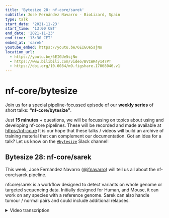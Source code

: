 ```yaml
---
title: 'Bytesize 28: nf-core/sarek'
subtitle: José Fernández Navarro - BioLizard, Spain
type: talk
start_date: '2021-11-23'
start_time: '13:00 CET'
end_date: '2021-11-23'
end_time: '13:30 CET'
embed_at: 'sarek'
youtube_embed: https://youtu.be/6EIGUe5sjNo
location_url:
  - https://youtu.be/6EIGUe5sjNo
  - https://www.bilibili.com/video/BV1WR4y147PT
  - https://doi.org/10.6084/m9.figshare.17068046.v1
---
```


# nf-core/bytesize

Join us for a special pipeline-focussed episode of our **weekly series** of short talks: **“nf-core/bytesize”**.

Just **15 minutes** + questions, we will be focussing on topics about using and developing nf-core pipelines.
These will be recorded and made available at <https://nf-co.re>
It is our hope that these talks / videos will build an archive of training material that can complement our documentation. Got an idea for a talk? Let us know on the [`#bytesize`](https://nfcore.slack.com/channels/bytesize) Slack channel!

## Bytesize 28: nf-core/sarek

This week, José Fernández Navarro ([@jfnavarro](https://github.com/jfnavarro)) will tell us all about the nf-core/sarek pipeline.

nfcore/sarek is a workflow designed to detect variants on whole genome or targeted sequencing data. Initially designed for Human, and Mouse, it can work on any species with a reference genome. Sarek can also handle tumour / normal pairs and could include additional relapses.

<details markdown="1"><summary>Video transcription</summary>
**Note: The content has been edited for reader-friendliness**

[0:01](https://youtu.be/6EIGUe5sjNo&t=1)
(host) Hi, Maxime here. I'm glad today to welcome you again for another bytesize talk. Today it will be about the pipeline Sarek and I think it's a very good opportunity that we have one of our power users who will be presenting this pipeline. In the end, it would be so boring if I were to present that. I would like to thank again the Chan Zuckerberg Initiative to help us do this bytesize talk every week. Right now, let's head over over to you, José to present us Sarek.

[0:48](https://youtu.be/6EIGUe5sjNo&t=48)
Thanks, Maxime. Hi, everyone. I would like to start by thanking the nf-core and the Sarek people for allowing me to give this talk. As Maxime said, I'm one of the power users and now also contributor. I would also like to thank the nf-core community in general. I am an active user of other pipelines and I'm always present in Slack and I'm very happy of this initiative and how the community is growing and they're setting up now the standards for pipelines. I'm really thankful. Well, this talk has been live streamed and recorded on YouTube. I like to say hi to everyone that is out there watching or will be watching later on.

[1:38](https://youtu.be/6EIGUe5sjNo&t=98)
A little bit about me, I guess this is a mandatory slide, but I'm not gonna talk too much about me because this is about Sarek, it's not about me. I have a bachelor degree in computer science, a master in computational biology and a PhD in computational biology. You want to check something about my research or my projects, you can see my GitHub or my research gate page. Some facts about me, I'm born and raised in Spain. The picture there, right there is my hometown this summer. But I did most of my studies and my career in Sweden, Stockholm, and I got to meet Maxime and Phil and some nf-core people there. I'm one of the regional developers of Spatial Transcriptomics, which is a technology that you might have heard of. So I accumulated a bunch of years experience both in academia and industry. I was even group leader of a bioinformatics unit at some point, but I decided to change careers and move to industry. Now I'm senior consultant at BioLizard, which is a consultancy company that specialize in bioinformatics. But that's enough about me.

[2:51](https://youtu.be/6EIGUe5sjNo&t=171)
A first slide, that I like. Many of you probably wonder where does the name Sarek comes from. I found out that this comes from a national park in Northern Sweden. This picture is beautiful. If you have a question about why this national park and why this name, you can ask Maxime later. But Sweden is beautiful. I spent there 10 years. Sarek is a Nextflow nf-core pipeline to detect germline and somatic mutation in whole genome sequencing and whole exome sequencing data. As you know, the pipeline is written in Nextflow and it's part of the nf-core pipelines. It's heavily used, I think, and the community is growing. I see the Slack channel growing and the amount of users growing. I am one of the users, I started getting familiar with Sarek as a user, but now I'm also contributing. But the main authors are Maxime and Sylvester. I believe this project started in Sweden, Stockholm, and it was started by Maxime and Sylvester, but then a bunch of contributors have been added in the last year. I am one of them, but also Gisela, Friederike, and many others. You can see this in the GitHub page, the list of contributors. In the GitHub page the Sarek page in the nf-core. I also have to say that this work is published, or at least soon to be published. It's in peer-review, I believe, at this stage. You might also want to check the publication. It's public access.

[4:36](https://youtu.be/6EIGUe5sjNo&t=276)
Sarek, as I said before, is a Nextflow pipeline for doing variant calling in genomic data. This is a really nice illustration that is part of the Sarek documentation on the Sarek GitHub page. As you can see here, Sarek is designed for both germline and somatic workflows. This is the main workflow. This is a very high level, but Sarek does more things. But yeah, the most important thing is Sarek follows the GATK best practices, 4.0, which are the standard for pre-processing of genomic data for variant calling. Sarek, one of the cool things that I like, has a lot of tools, both for germline and somatic workflows. For example, for germline, it has HaplotypeCaller, FreeBayes, mpileup, Strelka2, Manta, TIDDIT, I don't know how to pronounce that. For somatic, obviously, Mutect2, which is very popular, FreeBayes, Strelka2, Manta, ASCAT, Control-FREEC, MSI-sensor.

[5:42](https://youtu.be/6EIGUe5sjNo&t=342)
But it does more things. This figure is a very high level illustration of the workflow, but Sarek does also quality trimming with Trim Galore, which is a wrapper around cutadapt. QC with FastQC, BamQC, a mapping step, which is essential, it's done with BWA or BWA2. As I said before, it follows GATK4 for best practices for pre-processing and marking duplicates in the realignment.

[6:09](https://youtu.be/6EIGUe5sjNo&t=369)
Also, I'd like to mention that Sarek can be used in tumor-only mode. It's a somatic mode, but you only have two more samples. Sarek has been updated, so it can work with tumor-only samples. It's also compatible with exon and targeted data, which is very nice because essentially Sarek contains almost everything. It's originally designed for mouse and human references, but technically possible to use other references. As far as I know, me personally haven't used any other reference, but there might be people out there that have used them. It would be nice if someone can say that at the end.

[6:49](https://youtu.be/6EIGUe5sjNo&t=409)
I would like to start by talking about Sarek's germline mode. When one wants to do germline variant calling, it's when we have samples that are not somatic or they might be somatic, you might want to be germline variant calling. But it's essentially to detect variants that are not in the reference genome. Let's say you have a sample and you want to see the variants that are not in the reference genome. They could be genomic variants, variants that want one inherits. In order to use Sarek in germline mode, you just need to include... because Sarek has this option to allow multiple tools to be run. If one of the tools that I provide are from the germline toolset, Sarek will do the germline workflow. These tools are HaplotypeCaller, Strelka2, FreeBayes, for SNPs and indels, Manta for structural variance, and TIDDIT for structural variance. The input for Sarek is a tab-delimited file, which is standard in the nf-core pipelines. The user needs just a tab-delimited file with information about the samples and path to the raw data. The output will be BAM files for intermediate steps and VCF files for each of the callers that are included in the run. Of course, a very nice report in what form are done with MultiQC.

[8:25](https://youtu.be/6EIGUe5sjNo&t=505)
Somatic mode, probably quite standard case for variant calling, is to detect variants using a reference genome, but also another sample, a normal sample. These will be variants that are somatic, that are acquired, that might be specific to a tumor, specific to a cell type or to an individual. For this, we need the tumor sample, but also the normal sample that can be used as a reference. How to run Sarek in somatic mode? Just as I said before, to include tools that are for the somatic workflow like Mutect2, Strelka2, FreeBayes, Manta, ASCAT, Control-FREEC for copy number variation, and MSI-sensor for MSI status. In this occasion, to run Sarek in somatic mode, the input file has to contain both the normal and the tumor sample. It has to contain this information. It has to be indicated which is which, which I will describe later, and the path to the files. The output would be BAM files, VCF files, and other files, because, for example, the copy number variation and the MSI status, they don't generate VCF files, they generate other types of files. As before, the reports in MultiQC.

[9:49](https://youtu.be/6EIGUe5sjNo&t=589)
Sarek also supports tumor-only mode. This is a case where you might want to run the workflow in somatic mode, but you don't have a normal sample, you only have a tumor. This happens sometimes. Of course, the variants are less reliable, you are more prone to have false positive, but it's something that Sarek supports. I'm actually one of the users of this mode. As before, in order to use Sarek in somatic mode, tumor-only, some of the tools that are supporting the tumor-only mode has to be included, like Mutect2, Strelka2, Manta, Control-FREEC, MSI-sensor, and a tab-delimited file as the other modes, but this time only with the tumor sample. The output will be the same depending on the tools. You always have the BAM files, intermediate files, but depending on the tools that you include in the analysis, you will get VCF files, copy number, MSIs, and the report.

[10:49](https://youtu.be/6EIGUe5sjNo&t=649)
I have mentioned before the input file, the tab-delimited file, and this is something that I see that users, especially when they start, struggle a little bit with the format of the input file. I did struggle myself. The input file format is a tab-delimited file that has a bunch of columns. The first column is the subject ID. This will be something that could be also the dataset ID or project. This will be something that will be appended to the output, to the different files, the different folders. The gender, which is used in some of the tools, and the very important column, the third column, is whether the sample is tumor or not. Zero means non-tumor, and one means tumor, and this is very important for Sarek to know whether to run the somatic mode, the germline mode or somatic mode in tumor-only. The sample ID, of course, this is important, especially, this will be appended to the output, but especially when you have multiple lanes and you have multiple FASTQ files that you want to merge for the particular sample, Sarek will take care of that.

[12:01](https://youtu.be/6EIGUe5sjNo&t=721)
For example, in this case, sample ID one has three different lanes. This will be merged before doing the processing and the path to the files, of course. As simple as this, sometimes people get confused, but this is the main required parameter for Sarek, and obviously the tools that one wants to run, as well as the reference genome.

[12:26](https://youtu.be/6EIGUe5sjNo&t=746)
One thing that I felt it was nice to explain, and for some of you this might be very obvious if you're familiar with variant calling or with Sarek, but I think it's nice to go through what Sarek does, the information that Sarek provides with different tools, because Sarek has a lot of different tools that can provide different information, so it's good to know, to have an idea. The variant calling usually involves deriving SNPs, indels, and structural variants, and so Sarek has some tools that are specifically designed for this, like Mutect2, HaplotypeCaller, Strelka2, and FreeBayes tools will compute SNPs and indels. This figure is quite representative of what this type of information is. Essentially, we have a reference genome that has a sequence, and you have a sample that you have sequenced and in the sequence of a specific region, you might see that there is a single nucleotide that is changed as compared with the reference, so this would be a SNP, but the change could also be an insertion or a deletion, so it would be indel, representing the second and the third row here, so these are variants that are detected.

[13:52](https://youtu.be/6EIGUe5sjNo&t=832)
Of course, if you're in germline mode, you only compare with the reference, but if you're in somatic mode, you would also compare with another sample, so you want to see that this change is not only happening in the reference, but it's also happening in the sample that's used as reference. Structural variants are more like bigger changes, for example, deletion or insertion, or a big portion of the DNA sequence. They could also be inversions. The tools that are providing this information in Sarek are Manta, and TIDDIT.

[14:31](https://youtu.be/6EIGUe5sjNo&t=871)
Other type of information that Sarek can provide are copy number variations or MSI status. The copy numbers are just a difference in the number of copies of specific genes, different species will have a predefined number of copies that you should have for your mother, for your mother and father, in case a human. This is a very, very common analysis in genomics to derive the copy number of a sample to see which regions have a different copy number. It could be more or less, illustrated here with red and green, and Sarek has integrated two different tools for inferring copy number status, copy number variations, region-wise, chromosome-wise, and these tools are ASCAT and Control-FREEC.

[15:21](https://youtu.be/6EIGUe5sjNo&t=921)
Another thing that is interesting, especially in cancer, is the MSI status. An MSI individual will be a hypermutated individual, they usually have defects in the DNA repair pathways, so these samples are hypermutated, they have a higher number of mutations, and this is good to know, especially in the cancer field. Sarek uses MSI-sensor, which is a tool that provides this status, which is one score per sample, and this you can see here, the percentage of MSI. Usually what one does is to put the threshold to define a sample as MSI or not.

[16:06](https://youtu.be/6EIGUe5sjNo&t=966)
Now we move to the output, the VCF format. Sure, many of you are familiar with this format. This was a format that was designed to include mutational data variants, and I personally like it, some people might not, but it's quite standard now in the field, and I think the current version is 4.3, so most of the tools I would say, the variant calling tools, they make use of this format. The format is quite flexible. It has a header that contains metadata, meta information: for example it contains the commands that were run, which is very nice to have an history of what happened in that file, how that file was generated, and also it explains all the fields, the format, the info, each explanation for every field. If you add extra things to the file, usually you have to include it in the header, so you explain what those new fields mean.

[17:07](https://youtu.be/6EIGUe5sjNo&t=1027)
Then the body. The body contains the mutational information, the first column is the chromosome, then the position in the reference where that mutation is detected. An ID, usually it's an RS number that is used to identify, to track this mutation in databases, for example. The reference of the genome, and the alter, let's say the new nucleotide in case of single nucleotide mutation. The quality of the mutation. The filter is something that many variant callers provide, they have some confidence scores, they use some times probabilistic methods to give a confidence to that variance. Some tools they provide if the filter is passed or not, which can be used to process or post-filter the vcf file.

[18:06](https://youtu.be/6EIGUe5sjNo&t=1086)
Information, this field is quite open, here the information about fields that could be added to the body, information about the body, annotation, the format also contains information about the variant, the number of reads in each allele. One thing that I like about vcf files is you can have multiple samples, so the format will detect the information of each sample that is included, and then the samples will be concatenated here. One single vcf file can contain information about multiple samples. I don't think I need to explain this here, but of course in the vcf file, different type of mutation will be represented differently, like SNPs, insertions, deletions, replacement, or structural variants, and if you want to learn more about this format, there's a really nice specification, this pdf here in the SAMtools website, and this picture was taken from this website.

[19:12](https://youtu.be/6EIGUe5sjNo&t=1152)
One of the things that Sarek does, as you could see in the workflow, is the annotation, which is something crucial in my opinion. Once you have a vcf file with the variants, you want to annotate them, which means to assign the functionality, get the extra information about the variants. Sarek currently supports two different annotation tools, VEP, which is developed by Ensembl people, I think it's variant effect predictor, stands for that, and also SnpEff, which I will describe later. Anovar is not currently supported, and I'm not sure that there are plans to include it, but I think it's a proprietary software, so that might make it difficult. But VEP and SnpEff are similar in the way the information they provide. They have differences, some information VEP can provide, some information that SnpEff can provide, and the other way around. But the most important information... I mean the annotation will create a new vcf file that contains the annotation for each of the variants. And annotations are quite important. It's the gene, the transcript, where this variant is detected, the feature type, it could even give a consequence. It could tell what consequence that variant can have upstream, the position in the genome, the position, the amino acids change, the codon. It could even predict effects. This is very useful for cancer. It could even use databases like COSMIC to tell you that variant has been detected, population information, how common is that variant in the population. This information is quite useful, especially to filter variants or to detect variants that could be potentially interesting.

[21:02](https://youtu.be/6EIGUe5sjNo&t=1262)
SnpEff is another tool, I particularly like this one, it has a really nice documentation, it's really easy to use and fast, and provides similar information: feature type, feature ID, the gene name, biotype, what kind of, is it non-coding gene, is it protein coding, RNA, the impact of the variant. This is something that is specific to SnpEff. It has different categories like high, low, moderate, which could be used to filter. They call it here putative impact, but it's the effect, the downstream effect of the body. Once again I have personally used this a lot in order to filter the data and to detect potentially interesting variants.

[21:48](https://youtu.be/6EIGUe5sjNo&t=1308)
The last step of Sarek is output. Obviously the output is not only the vcl files and the bam files, it's this really nice report. Sarek will automatically generate a web report, MultiQC which is standard in the nf-core community, this is a tool that was developed in Stockholm, Sweden by Phil, and I love it. I really like it. It's a web report, it's an HTML report that contains a lot of different stats for the different steps of the pipeline, I cannot show everything here, but yeah, essentially you get information about the mapping quality, duplicates, the type of variants that are detected, amount of variants, the region where the most variants were detected. A lot of information that is included here. It's quite useful to make an assessment of the data, an initial assessment to detect samples that might be outlayers. Samples that might be discarded. And to get a general overview of the data.

[22:53](https://youtu.be/6EIGUe5sjNo&t=1373)
One use case. I have personally used Sarek in three projects at least that I remember now. I think the biggest one was this project that I executed where I was working in Vall D`Hebron Institute of Oncology as a group leader, the bioinformatics unit. In this period we wanted to analyze 141 whole-exon sequencing samples. That's quite a lot. We used Amazon for that and Nextflow Tower. Amazon Batch for distributed computing, distributed processing, which is really nice, because you can process a lot of samples in a relatively short time. I think it took days once we had everything set up. What we did here was to process different kinds of samples, we have germline samples, we have tumor samples, some of them were solid tumors, some of them were cell-free DNA. We also have PDX samples where obviously we have to extract the human reads. But all these different samples were processed with Sarek. We used these colors that are shown here in this figure, most of the tools, and we used annotation provided by SnpEff. We then manually annotated with Anovar. We were quite happy with the result with Sarek, and this was one of the reasons why I started to contribute to it, because some of the samples here were tumor-only, and some of the features that we needed were not present in Sarek, so we just contributed. That's the best thing of open source.

[24:27](https://youtu.be/6EIGUe5sjNo&t=1467)
For this project the manuscript is under preparation, we got really nice results, and we were really happy with the short time we could process all the samples, the amount of information provided, and the quality of the variants. This is something very important when doing variant calling. It's quite tempting to just develop your own pipeline, but these tools have a lot of different settings, and it can be tricky to optimize and to run all the steps properly, and Sarek is a pipeline that is built from a community, and it has all these users. I really recommend using Sarek if you want to do genomic variant calling.

[25:11](https://youtu.be/6EIGUe5sjNo&t=1511)
Approaching the end, what is next? Sarek 3.0 is coming soon, so stay tuned. I hope that this release will happen in early 2022. I'm contributing to this release, and I'm quite happy to. One of the highlights of this new release is that it will be ported to DSL2, which is now the new syntax and the new language for Nextflow. It will include more tools. I think for now DeepVariant, I might be missing something, maybe Maxine later can elaborate here. It's been refactored and redesigned, obviously, because DSL2 forced you to do that, but now Sarek is more modular. It has a simplified design. It's easier to navigate it. It was a bit difficult before. More tests will be added. The testing will be improved, and validation tests will be included. The joint variant calling, which is something very useful, especially when using the Sarek gemline mode.

[26:14](https://youtu.be/6EIGUe5sjNo&t=1574)
Downstream analysis, this will be really nice, maybe to add the option to filter vcf files according to certain criterias, maybe merging. This is something that is now ongoing, and it might be very handy for users. Decrease the resource needed. The current version of Sarek is doing computation that are not needed in certain cases, Sarek now will be optimized, only what is needed will be used.

[26:45](https://youtu.be/6EIGUe5sjNo&t=1605)
Get involved. I recommend that. If you're a user of Sarek and you like programming and Nextflow, if you have something that is missing, I really recommend to get in contact with the community. There is a Slack channel. People are quite responsive and very helpful, very nice. There's also a GitHub page where you can see instructions on how to contribute. I really recommend that if you're using Sarek and something is missing, just at least say in the Slack channel and you might get it. You may see it happening.

[27:21](https://youtu.be/6EIGUe5sjNo&t=1641)
Last slide. The acknowledgments. As I understand, Sarek was initiated at Karolinska, at Scilifelab, which is a place that I know very well. I spent there 10 years. So thanks to these institutions for supporting. Obviously, nf-core community, I say many times, I am personally quite thankful for the effort that they are doing. Nextflow, Nextflow Tower, BioLizard, which is a company that I'm working for now and they're supporting my work now with Sarek with the 3.0 release. Vall D`Hebron Institute of Oncology, which is a place that I was working where I ran that trial that I explained before. I did some contribution to Sarek. QBiC, which I think is also a contributor, I believe Gisela. They are also supporting the development on Sarek. I think that's it.

[28:23](https://youtu.be/6EIGUe5sjNo&t=1703)
(host) Thank you very much, José, for the talk. We have a couple of questions already. I see that, okay, Laurence has a question, but you already responded to it.

(question) James has a question about, like in the current Sarek version, does Mutec2 support multi-sample calling?

(answer) I don't think it does in the current version, but definitely that's something that will be interesting. We will have a look maybe in the 3.0 or maybe like in another version. That's something we can think of.

[28:59](https://youtu.be/6EIGUe5sjNo&t=1739)
(question) Then another question from Laurence again. Do you have any idea how a SnpEff defines a putative impact?

(speaker) I cannot hear you well, sorry, can you repeat?

(question cont.) Yes, sorry. Do you know how SnpEff defines a putative impact?

(answer) I think they have some database.

(host) Yes, I think as well they have some database about that.

(answer cont.) I just had to say that you have to be careful with that because sometimes, for example, moderate variance, sometimes it can be quite interesting. How a SnpEff defines these different categories, you have to be careful because sometimes miss-sense mutations are defined as moderate. I particularly, in one project that I had, I was filtering out moderate variance and I realized that they were the most important. The one that is to use these filters, has to be careful. Essentially the filter is just including a bunch of the effects. Which effects are included in this category you can see on the website, the documentation is quite nice.

(host) Yes, I think Laurence's question was about modifier and moderate. Yes, she will double check the documentation.

[30:15](https://youtu.be/6EIGUe5sjNo&t=1815)
(host) Okay, thank you very much for the presentation. It was super clear and everything, but I might be a bit biased about that. Definitely I will steal some slides for my own presentation because that was even clearer than when I usually explain stuff. That's good.

(speaker) Yeah, thanks to you and everyone attending.

(host) Okay, then I think we are good there. Thank you very much and see you another time.

</details>
